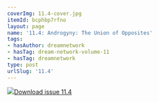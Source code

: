 ```yaml
---
coverImg: 11.4-cover.jpg
itemId: bcphbp7rfno
layout: page
name: '11.4: Androgyny: The Union of Opposites'
tags:
- hasAuthor: dreamnetwork
- hasTag: dream-network-volume-11
- hasTag: dreamnetwork
type: post
urlSlug: '11.4'
---
```

<img class="card-img" src="../images/11.4-rect.jpg"/><a href="../files/pdfs/Volume_11/11.4-Dream-Network_Volume-11_No-4.pdf" download="">Download issue 11.4</a>